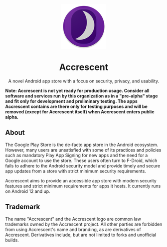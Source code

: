 <div align="center">

<img src="app/src/main/res/mipmap-xxhdpi/ic_launcher_round.png" alt="Accrescent">

# Accrescent

A novel Android app store with a focus on security, privacy, and usability.

</div>

**Note: Accrescent is not yet ready for production usage. Consider all software
and services run by this organization as in a "pre-alpha" stage and fit only for
development and preliminary testing. The apps Accrescent contains are there only
for testing purposes and will be removed (except for Accrescent itself) when
Accrescent enters public alpha.**

## About

The Google Play Store is the de-facto app store in the Android ecosystem.
However, many users are unsatisfied with some of its practices and policies such
as mandatory Play App Signing for new apps and the need for a Google account to
use the store. These users often turn to F-Droid, which fails to adhere to the
Android security model and provide timely and secure app updates from a
store with strict minimum security requirements.

Accrescent aims to provide an accessible app store with modern security features
and strict minimum requirements for apps it hosts. It currently runs on Android
12 and up.

## Trademark

The name "Accrescent" and the Accrescent logo are common law trademarks owned by
the Accrescent project. All other parties are forbidden from using Accrescent's
name and branding, as are derivatives of Accrescent. Derivatives include, but
are not limited to forks and unofficial builds.
